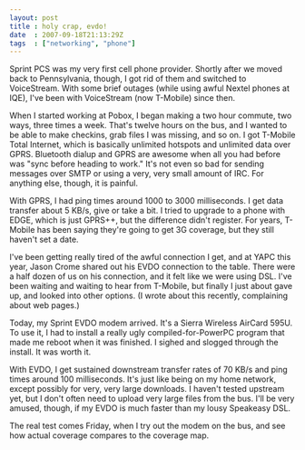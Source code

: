 ```yaml
---
layout: post
title : holy crap, evdo!
date  : 2007-09-18T21:13:29Z
tags  : ["networking", "phone"]
---
```

Sprint PCS was my very first cell phone provider.  Shortly after we moved back to Pennsylvania, though, I got rid of them and switched to VoiceStream.  With some brief outages (while using awful Nextel phones at IQE), I've been with VoiceStream (now T-Mobile) since then.

When I started working at Pobox, I began making a two hour commute, two ways, three times a week.  That's twelve hours on the bus, and I wanted to be able to make checkins, grab files I was missing, and so on.  I got T-Mobile Total Internet, which is basically unlimited hotspots and unlimited data over GPRS.  Bluetooth dialup and GPRS are awesome when all you had before was "sync before heading to work."  It's not even so bad for sending messages over SMTP or using a very, very small amount of IRC.  For anything else, though, it is painful.

With GPRS, I had ping times around 1000 to 3000 milliseconds.  I get data transfer about 5 KB/s, give or take a bit.  I tried to upgrade to a phone with EDGE, which is just GPRS++, but the difference didn't register.  For years, T-Mobile has been saying they're going to get 3G coverage, but they still haven't set a date.

I've been getting really tired of the awful connection I get, and at YAPC this year, Jason Crome shared out his EVDO connection to the table.  There were a half dozen of us on his connection, and it felt like we were using DSL.  I've been waiting and waiting to hear from T-Mobile, but finally I just about gave up, and looked into other options.  (I wrote about this recently, complaining about web pages.)

Today, my Sprint EVDO modem arrived.  It's a Sierra Wireless AirCard 595U.  To use it, I had to install a really ugly compiled-for-PowerPC program that made me reboot when it was finished.  I sighed and slogged through the install.  It was worth it.

With EVDO, I get sustained downstream transfer rates of 70 KB/s and ping times around 100 milliseconds.  It's just like being on my home network, except possibly for very, very large downloads.  I haven't tested upstream yet, but I don't often need to upload very large files from the bus.  I'll be very amused, though, if my EVDO is much faster than my lousy Speakeasy DSL.

The real test comes Friday, when I try out the modem on the bus, and see how actual coverage compares to the coverage map. 
